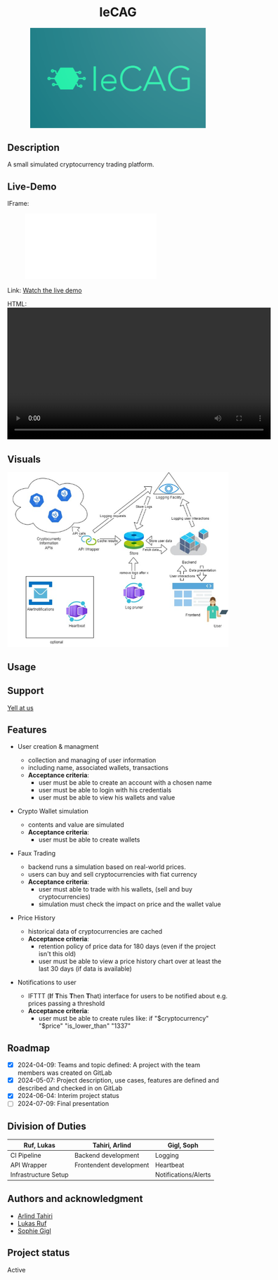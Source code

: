 <div align="center">
  <h1>IeCAG</h1>
  <img src="assets/Logo_IeCAG.png" alt="logo" width="400"/>
</div>

## Description
A small simulated cryptocurrency trading platform.

## Live-Demo
IFrame:
<figure class="video_container">
  <iframe src="assets/IeCAG_Live-Demo.mp4" frameborder="0" allowfullscreen="true"> 
</iframe>
</figure>

Link:
[Watch the live demo](assets/IeCAG_Live-Demo.mp4)

HTML:
<video width="600" controls>
  <source src="assets/IeCAG_Live-Demo.mp4" type="video/mp4">
  Your browser does not support the video tag.
</video>

## Visuals
![Architectural Design](assets/IeCAG_for_light_theme_nerds.jpg "Architectural Design")

## Usage

## Support
[Yell at us](https://inf-git.fh-rosenheim.de/int-ca/sose2024/iecag/-/issues)

## Features
- User creation & managment
  - collection and managing of user information
  - including name, associated wallets, transactions
  - **Acceptance criteria**:
    - user must be able to create an account with a chosen name
    - user must be able to login with his credentials
    - user must be able to view his wallets and value

- Crypto Wallet simulation
  - contents and value are simulated
  - **Acceptance criteria**:
    - user must be able to create wallets

- Faux Trading
  - backend runs a simulation based on real-world prices.
  - users can buy and sell cryptocurrencies with fiat currency
  - **Acceptance criteria**:
    - user must able to trade with his wallets, (sell and buy cryptocurrencies)
    - simulation must check the impact on price and the wallet value

- Price History
  - historical data of cryptocurrencies are cached
  - **Acceptance criteria**:
    - retention policy of price data for 180 days (even if the project isn't this old)
    - user must be able to view a price history chart over at least the last 30 days (if data is available)

- Notifications to user
  - IFTTT (**I**f **T**his **T**hen **T**hat) interface for users to be notified about e.g. prices passing a threshold
  - **Acceptance criteria**:
    - user must be able to create rules like: if "$cryptocurrency" "$price" "is_lower_than" "1337"

## Roadmap
- [x] 2024-04-09: Teams and topic defined: A project with the team members was created on GitLab
- [x] 2024-05-07: Project description, use cases, features are defined and described and checked in on GitLab
- [x] 2024-06-04: Interim project status
- [ ] 2024-07-09: Final presentation

## Division of Duties
| Ruf, Lukas              | Tahiri, Arlind             | Gigl, Soph            |
| ------                  | ------                     | ------                |
|    CI Pipeline          |    Backend development     |  Logging              |
|    API Wrapper          |    Frontendent development |  Heartbeat            |
|    Infrastructure Setup |                            |  Notifications/Alerts |


## Authors and acknowledgment
- [Arlind Tahiri](https://inf-git.fh-rosenheim.de/studtahiar5766)
- [Lukas Ruf](https://inf-git.fh-rosenheim.de/studrufzlu7742)
- [Sophie Gigl](https://inf-git.fh-rosenheim.de/studgiglso3560)

## Project status
Active

